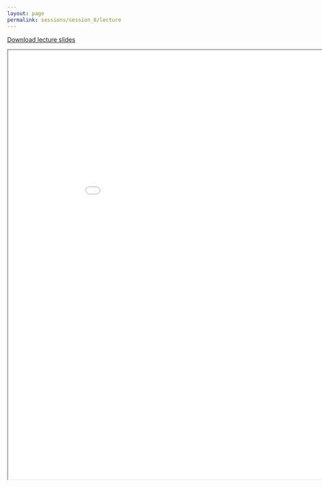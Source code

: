 ```yaml
---
layout: page
permalink: sessions/session_8/lecture
---
```


[Download lecture slides](https://github.com/NCI-ITEB/tumor_epidemiology_approaches_materials/raw/main/lecture_materials/lecture_8/Session_8_lecture-Identifying_cancer_drivers.pdf)

<iframe src="lecture_assets/Session_8_lecture-Identifying_cancer_drivers.pdf" width="960" height="1000" allowfullscreen="true" mozallowfullscreen="true" webkitallowfullscreen="true"></iframe>
